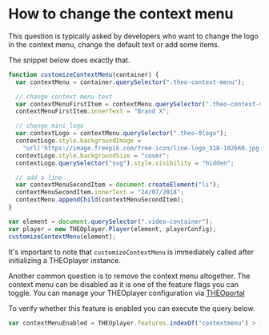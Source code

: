 # How to change the context menu

This question is typically asked by developers who want to change the logo in the context menu, change the default text or add some items.

The snippet below does exactly that.

```js
function customizeContextMenu(container) {
  var contextMenu = container.querySelector(".theo-context-menu");

  // change context menu text
  var contextMenuFirstItem = contextMenu.querySelector(".theo-context-version");
  contextMenuFirstItem.innerText = "Brand X";

  // change mini logo
  var contextLogo = contextMenu.querySelector(".theo-0logo");
  contextLogo.style.backgroundImage =
    "url('https://image.freepik.com/free-icon/line-logo_318-102660.jpg')";
  contextLogo.style.backgroundSize = "cover";
  contextLogo.querySelector("svg").style.visibility = "hidden";

  // add a line
  var contextMenuSecondItem = document.createElement("li");
  contextMenuSecondItem.innerText = "24/07/2018";
  contextMenu.appendChild(contextMenuSecondItem);
}

var element = document.querySelector(".video-container");
var player = new THEOplayer.Player(element, playerConfig);
customizeContextMenu(element);
```

It's important to note that `customizeContextMenu` is immediately called after initializing a THEOplayer instance.

Another common question is to remove the context menu altogether. The context menu can be disabled as it is one of the feature flags you can toggle. You can manage your THEOplayer configuration via [THEOportal](https://portal.theoplayer.com/login)

To verify whether this feature is enabled you can execute the query below.

```js
var contextMenuEnabled = THEOplayer.features.indexOf("contextmenu") > -1;
```
